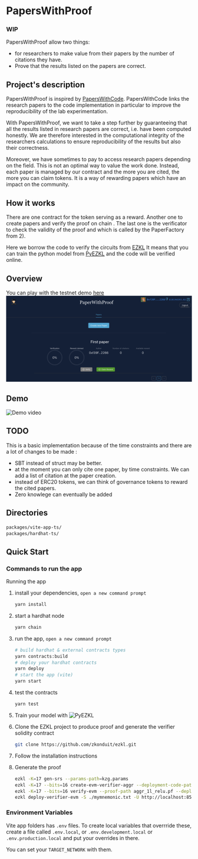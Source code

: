 # PapersWithProof
### WIP
PapersWithProof allow two things:
- for researchers to make value from their papers by the number of citations they have.
- Prove that the results listed on the papers are correct.


## Project's description
PapersWithProof is inspired by [PapersWithCode](https://paperswithcode.com/).
PapersWithCode links the research papers to the code implementation in particular to improve the reproducibility of the lab experimentation. 

With PapersWithProof, we want to take a step further by guaranteeing that all the results listed in research papers are correct, i.e. have been computed honestly. We are therefore interested in the computational integrity of the researchers calculations to ensure reproducibility of the results but also their correctness.

Moreover, we have sometimes to pay to access research papers depending on the field. This is not an optimal way to value the work done. 
Instead, each paper is managed by our contract and the more you are cited, the more you can claim tokens. 
It is a way of rewarding papers which have an impact on the community. 

## How it works
There are one contract for the token serving as a reward. 
Another one to create papers and verify the proof on chain .
The last one is the verificator to check the validity of the proof and which is called by the PaperFactory from 2). 

Here we borrow the code to verify the circuits from [EZKL](https://github.com/zkonduit/ezkl.git)
It means that you can train the python model from [PyEZKL](https://github.com/zkonduit/pyezkl.git) and the code will be verified online.

## Overview
You can play with the testnet demo [here](https://paperwithproofs.web.app/)
![image](./packages/vite-app-ts/public/assets/paperwithproof.png) 

## Demo
![Demo video](paperwithproofs.gif)

## TODO 
This is a basic implementation because of the time constraints and there are a lot of changes to be made : 
- SBT instead of struct may be better.
- at the moment you can only cite one paper, by time constraints. We can add a list of citation at the paper creation. 
- instead of ERC20 tokens, we can think of governance tokens to reward the cited papers.
- Zero knowlege can eventually be added
## Directories


```bash
packages/vite-app-ts/
packages/hardhat-ts/
```

## Quick Start

### Commands to run the app

Running the app

1. install your dependencies, `open a new command prompt`

   ```bash
   yarn install
   ```

2. start a hardhat node

   ```bash
   yarn chain
   ```

3. run the app, `open a new command prompt`

   ```bash
   # build hardhat & external contracts types
   yarn contracts:build
   # deploy your hardhat contracts
   yarn deploy
   # start the app (vite)
   yarn start
   ```
   
4. test the contracts
   ```bash
   yarn test
   ```

5. Train your  model with ![PyEZKL](https://github.com/zkonduit/pyezkl)
6. Clone the EZKL project to produce proof and generate the verifier solidity contract
   ```bash
   git clone https://github.com/zkonduit/ezkl.git
   ```
7. Follow the installation instructions
8. Generate the proof
   ```bash
   ezkl -K=17 gen-srs --params-path=kzg.params
   ezkl -K=17 --bits=16 create-evm-verifier-aggr --deployment-code-path aggr_1l_relu.code --params-path=kzg.params --vk-path aggr_1l_relu.vk
   ezkl -K=17 --bits=16 verify-evm --proof-path aggr_1l_relu.pf --deployment-code-path aggr_1l_relu.code
   ezkl deploy-verifier-evm -S ./mymnemonic.txt -U http://localhost:8545 --deployment-code-path aggr_1l_relu.code
   ```
### Environment Variables

Vite  app folders has `.env` files. To create local variables that overrride these, create a file called `.env.local`, or `.env.development.local` or `.env.production.local` and put your overrides in there.

You can set your `TARGET_NETWORK` with them.



